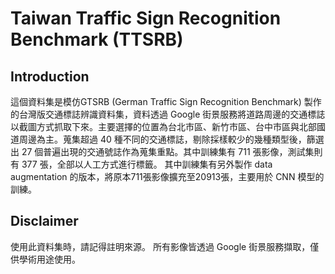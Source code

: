 # Taiwan Traffic Sign Recognition Benchmark (TTSRB)

## Introduction
這個資料集是模仿GTSRB (German Traffic Sign Recognition Benchmark) 製作的台灣版交通標誌辨識資料集，資料透過 Google 街景服務將道路周邊的交通標誌以截圖方式抓取下來。主要選擇的位置為台北市區、新竹市區、台中市區與北部國道周邊為主。蒐集超過 40 種不同的交通標誌，剔除採樣較少的幾種類型後，篩選出 27 個普遍出現的交通號誌作為蒐集重點。其中訓練集有 711 張影像，測試集則有 377 張，全部以人工方式進行標籤。
其中訓練集有另外製作 data augmentation 的版本，將原本711張影像擴充至20913張，主要用於 CNN 模型的訓練。

## Disclaimer
使用此資料集時，請記得註明來源。
所有影像皆透過 Google 街景服務擷取，僅供學術用途使用。
